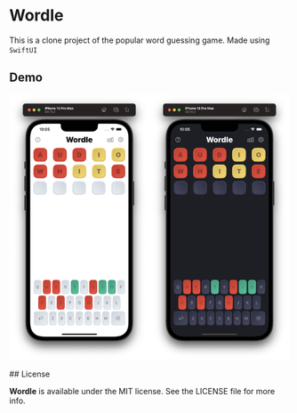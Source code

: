 # Wordle



This is a clone project of the popular word guessing game. Made using `SwiftUI`



## Demo

![Demo](./Images/demo.png)

\## License

**Wordle** is available under the MIT license. See the LICENSE file for more info.